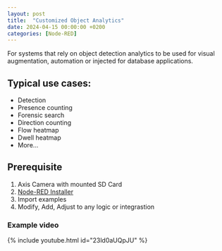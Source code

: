 ```yaml
---
layout: post
title:  "Customized Object Analytics"
date: 2024-04-15 00:00:00 +0200
categories: [Node-RED]
---
```


For systems that rely on object detection analytics to be used for visual augmentation, automation or injected for database applications.

## Typical use cases:
* Detection
* Presence counting
* Forensic search
* Direction counting
* Flow heatmap
* Dwell heatmap
* More...

## Prerequisite 
1. Axis Camera with mounted SD Card
2. [Node-RED Installer](https://pandosme.github.io/acap/node-red/2023/09/12/nodered-acap.html)
3. Import examples
4. Modify, Add, Adjust to any logic or integrastion

### Example video
{% include youtube.html id="23ld0aUQpJU" %}
